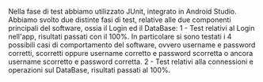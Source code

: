 Nella fase di test abbiamo utilizzato JUnit, integrato in Android Studio.
Abbiamo svolto due distinte fasi di test, relative alle due componenti principali del software, ossia il Login ed il DataBase:
1 - Test relativi al Login nell'app, risultati passati con il 100%.
    In particolare si sono testati i 4 possibili casi di comportamento del software, ovvero username e password corretti, scorretti oppure username corretto e password scorretta o ancora username scorretto e password corretta. 
2 - Test relativi alla connessioni e operazioni sul DataBase, risultati passati al 100%.
